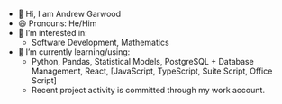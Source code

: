 - 👋 Hi, I am Andrew Garwood
- 😄 Pronouns: He/Him
- 👀 I’m interested in:
    - Software Development, Mathematics
- 🌱 I’m currently learning/using:
    - Python, Pandas, Statistical Models, PostgreSQL + Database Management, React, [JavaScript, TypeScript, Suite Script, Office Script]
    - Recent project activity is committed through my work account.

<!--
**AndrewGarwood/AndrewGarwood** is a ✨ _special_ ✨ repository because its `README.md` (this file) appears on your GitHub profile.

Here are some ideas to get you started:

- 🔭 I’m currently working on ...
- 🌱 I’m currently learning ...
- 👯 I’m looking to collaborate on ...
- 🤔 I’m looking for help with ...
- 💬 Ask me about ...
- 📫 How to reach me: ...
- 😄 Pronouns: ...
- ⚡ Fun fact: ...
-->
